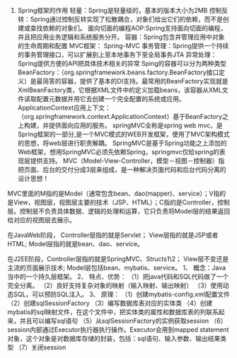 1. Spring框架的作用
轻量：Spring是轻量级的，基本的版本大小为2MB
控制反转：Spring通过控制反转实现了松散耦合，对象们给出它们的依赖，而不是创建或查找依赖的对象们。
面向切面的编程AOP:Spring支持面向切面的编程，并且把应用业务逻辑和系统服务分开。
容器：Spring包含并管理应用中对象的生命周期和配置
MVC框架： Spring-MVC
事务管理：Spring提供一个持续的事务管理接口，可以扩展到上至本地事务下至全局事务JTA
异常处理：Spring提供方便的API把具体技术相关的异常
Sping的容器可以分为两种类型
BeanFactory：（org.springframework.beans.factory.BeanFactory接口定义）是最简答的容器，提供了基本的DI支持。最常用的BeanFactory实现就是XmlBeanFactory类，它根据XML文件中的定义加载beans，该容器从XML文件读取配置元数据并用它去创建一个完全配置的系统或应用。
ApplicationContext应用上下文：（org.springframework.context.ApplicationContext）基于BeanFactory之上构建，并提供面向应用的服务。
springMVC全称是spring web mvc，是Spring框架的一部分,是一个MVC模式的WEB开发框架，使用了MVC架构模式的思想，将web层进行职责解耦。
SpringMVC是基于Spring功能之上添加的Web框架，想用SpringMVC必须先依赖Spring，springmvc仅给spring的表现层提供支持。
MVC（Model-View-Controller，模型－视图－控制器）指把页面、后台的交付分成3层来组成，是一种解决页面代码和后台代码分离的设计思想！

MVC里面的M指的是Model（通常包含bean、dao(mapper)、service）；V指的是View，视图层，视图层主要的技术（JSP、HTML）；C指的是Controller，控制层。控制层不负责具体数据、逻辑的处理和运算，它只负责将Model层的结果返回给对应的视图层去展示。

在JavaWeb阶段， Controller层指的就是Servlet； View层指的就是JSP或者HTML; Model层指的就是bean、dao、service。

在J2EE阶段，Controller层指的就是SpringMVC、Structs1\2； View层不变还是主流的页面展示技术; Model层包括bean、mybatis、service。
1、 概念：Java当中的一个持久层框架。
2、 特点、优势：
（1）把java代码和SQL代码做了一个完全分离。
（2）良好支持复杂对象的映射（输入映射、输出映射）
（3）使用动态SQL，可以预防SQL注入。
3、 原理：
（1）创建mybatis-config.xml配置文件
（2）创建sqlSessionFactory
（3）编写数据库表对应的实体类
（4）创建mybatis的sql映射文件，在这个文件中，把实体类的属性和数据库表的列联系起来，并且可以编写sql语句
（5）从sqlSessionFactory的实例获取session
（6）session内部通过Executor执行器执行操作。Executor会用到mapped statement对象，这个对象是对数据库存储的封装，包括：sql语句、输入参数、输出结果类型
（7）关闭session
